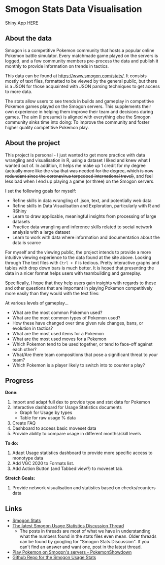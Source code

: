 # Smogon Stats Data Visualisation

[Shiny App HERE](https://timlxq.shinyapps.io/smogon_viz_project/)

## About the data
Smogon is a competitive Pokemon community that hosts a popular online Pokemon
battle simulator. Every matchmade game played on the servers is logged, and a
few community members pre-process the data and publish it monthly to provide
information on trends in tactics.

This data can be found at https://www.smogon.com/stats/. It consists mostly of
text files, formatted to be viewed by the general public, but there is a JSON
for those acquainted with JSON parsing techniques to get access to more data.

The stats allow users to see trends in builds and gameplay in competitive
Pokemon games played on the Smogon servers. This supplements their own
experience in helping them improve their team and decisions during games. The
aim (I presume) is aligned with everything else the Smogon community  sinks time
into doing: To improve the community and foster higher quality competitive
Pokemon play.

## About the project
This project is personal - I just wanted to get more practice with data
wrangling and visualisation in R, using a dataset I liked and knew what I wanted
out of. In addition, it helps me make up 1 credit for my degree ~~(actually more
like the visa that was needed for the degree, which is now redundant since the
coronavirus torpedoed international travel)~~, and feel less bad when I end up
playing a game (or three) on the Smogon servers.

I set the following goals for myself:
*	Refine skills in data wrangling of .json, text, and potentially web data
* Refine skills in Data Visualisation and Exploration, particularly with R and
RShiny
*	Learn to draw applicable, meaningful insights from processing of large datasets
*	Practice data wrangling and inference skills related to social network
analysis with a large dataset
*	Learn to work with data where information and documentation about the data is
scarce

For myself and the viewing public, the project intends to provide a more
intuitive viewing experience to the data found at the site above. Looking through
The text files with `Ctrl + F` is tedious. Pretty interactive graphs and tables
with drop down bars is much better. It is hoped that presenting the data in a
nicer format helps users with teambuilding and gameplay.

Specifically, I hope that they help users gain insights with regards to
these and other questions that are important in playing Pokemon competitively
more easily than they would with the text files:

At various levels of gameplay...
*	What are the most common Pokemon used?
*	What are the most common types of Pokemon used?
*	How these have changed over time given rule changes, bans, or evolution in
tactics?
*	What are the most used items for a Pokemon
*	What are the most used moves for a Pokemon
* Which Pokemon tend to be used together, or tend to face-off against each other?
*	What/Are there team compositions that pose a significant threat to your team?
*	Which Pokemon is a player likely to switch into to counter a play?

## Progress
**Done:**
1. Import and adapt full dex to provide type and stat data for Pokemon
2. Interactive dashboard for Usage Statistics documents
    * Graph for Usage by types
    * Table for raw usage % data
3. Create FAQ
4. Dashboard to access basic moveset data
5. Provide ability to compare usage in different months/skill levels

**To do:**
1. Adapt Usage statistics dashboard to provide more specific access to monotype
data
2. Add VGC 2020 to Formats list.
3. Add Action Button (and Tabbed view?) to moveset tab.

**Stretch Goals:**
1. Provide network visualisation and statistics based on checks/counters data

## Links
* [Smogon Stats](https://www.smogon.com/stats/)
* [The latest Smogon Usage Statistics Discussion Thread](https://www.smogon.com/forums/threads/gen-8-smogon-university-usage-statistics-discussion-thread.3657197/)
  - The posts in threads are most of what we have in understanding what the
  numbers found in the stats files even mean. Older threads can be found by
  googling for "Smogon Stats Discussion". If you can't find an answer and want
  one, post in the latest thread.
* [Play Pokemon on Smogon's servers - PokemonShowdown](https://play.pokemonshowdown.com/)
* [Github Repo for the Smogon Usage Stats](https://github.com/Antar1011/Smogon-Usage-Stats)
